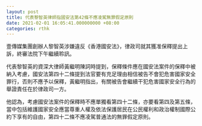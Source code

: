 ```yaml
---
layout: post
title: 代表黎智英律師指國安法第42條不應凌駕無罪假定原則
date: 2021-02-01 16:05:41.000000000 +08:00
categories: rthk
---
```


壹傳媒集團創辦人黎智英涉嫌違反《香港國安法》，律政司就其獲准保釋提出上訴，終審法院下午繼續聆訊。

代表黎智英的資深大律師黃繼明陳詞時提到，保釋條件應在國安法案件的保釋中被納入考慮，國安法第四十二條提到法官要有充足理由相信被告不會犯危害國家安全罪行，否則不應予以保釋，黃繼明指出，有關被告會繼續干犯危害國家安全行為的舉證責任在於律政司一方。

他認為，考慮國安法案件的保釋時不應單獨看第四十二條，亦要看第四及第五條，當中包括維護國家安全應當尊重人權及依法保護居民在公民權利和政治權制國際公約下享有的自由，第四十二條不應凌駕普通法的無罪假定原則。
